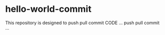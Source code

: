 # hello-world-commit
This repository is designed to push pull commit
CODE ... push pull commit ... 
